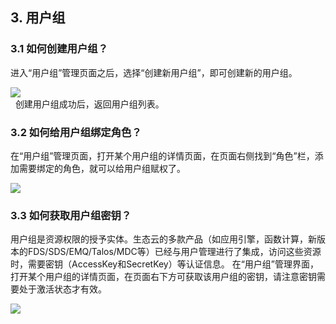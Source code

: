 ## 3. 用户组
### 3.1 如何创建用户组？
进入“用户组”管理页面之后，选择“创建新用户组”，即可创建新的用户组。  
  
![ ](/images/UserMgmt-5.png)  
  
创建用户组成功后，返回用户组列表。
### 3.2 如何给用户组绑定角色？
在“用户组”管理页面，打开某个用户组的详情页面，在页面右侧找到“角色”栏，添加需要绑定的角色，就可以给用户组赋权了。  
  
![ ](/images/UserMgmt-6.png)  

### 3.3 如何获取用户组密钥？
用户组是资源权限的授予实体。生态云的多款产品（如应用引擎，函数计算，新版本的FDS/SDS/EMQ/Talos/MDC等）已经与用户管理进行了集成，访问这些资源时，需要密钥（AccessKey和SecretKey）等认证信息。
在“用户组”管理界面，打开某个用户组的详情页面，在页面右下方可获取该用户组的密钥，请注意密钥需要处于激活状态才有效。

![ ](/images/UserMgmt-9.png)   

